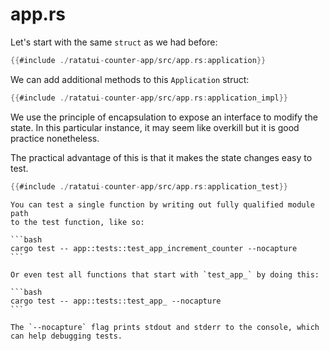 # app.rs

Let's start with the same `struct` as we had before:

```rust
{{#include ./ratatui-counter-app/src/app.rs:application}}
```

We can add additional methods to this `Application` struct:

```rust
{{#include ./ratatui-counter-app/src/app.rs:application_impl}}
```

We use the principle of encapsulation to expose an interface to modify the state. In this particular
instance, it may seem like overkill but it is good practice nonetheless.

The practical advantage of this is that it makes the state changes easy to test.

```rust
{{#include ./ratatui-counter-app/src/app.rs:application_test}}
```

````admonish tip
You can test a single function by writing out fully qualified module path
to the test function, like so:

```bash
cargo test -- app::tests::test_app_increment_counter --nocapture
```

Or even test all functions that start with `test_app_` by doing this:

```bash
cargo test -- app::tests::test_app_ --nocapture
```

The `--nocapture` flag prints stdout and stderr to the console, which can help debugging tests.
````
